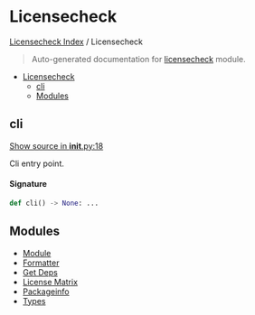 # Licensecheck

[Licensecheck Index](../README.md#licensecheck-index) / Licensecheck

> Auto-generated documentation for [licensecheck](../../../licensecheck/__init__.py) module.

- [Licensecheck](#licensecheck)
  - [cli](#cli)
  - [Modules](#modules)

## cli

[Show source in __init__.py:18](../../../licensecheck/__init__.py#L18)

Cli entry point.

#### Signature

```python
def cli() -> None: ...
```



## Modules

- [Module](./module.md)
- [Formatter](./formatter.md)
- [Get Deps](./get_deps.md)
- [License Matrix](./license_matrix.md)
- [Packageinfo](./packageinfo.md)
- [Types](./types.md)